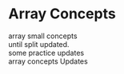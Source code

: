 # Array Concepts
 array small concepts<br>
until split updated.<br>
some practice updates<br>
array concepts Updates